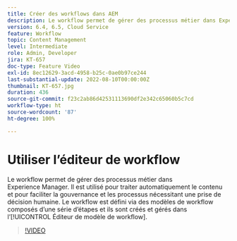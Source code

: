 ```yaml
---
title: Créer des workflows dans AEM
description: Le workflow permet de gérer des processus métier dans Experience Manager. Il est utilisé pour traiter automatiquement le contenu et pour faciliter la gouvernance et les processus nécessitant une prise de décision humaine.
version: 6.4, 6.5, Cloud Service
feature: Workflow
topic: Content Management
level: Intermediate
role: Admin, Developer
jira: KT-657
doc-type: Feature Video
exl-id: 8ec12629-3acd-4958-b25c-0ae0b97ce244
last-substantial-update: 2022-08-10T00:00:00Z
thumbnail: KT-657.jpg
duration: 436
source-git-commit: f23c2ab86d42531113690df2e342c65060b5c7cd
workflow-type: ht
source-wordcount: '87'
ht-degree: 100%

---
```


# Utiliser l’éditeur de workflow

Le workflow permet de gérer des processus métier dans Experience Manager. Il est utilisé pour traiter automatiquement le contenu et pour faciliter la gouvernance et les processus nécessitant une prise de décision humaine. Le workflow est défini via des modèles de workflow composés d’une série d’étapes et ils sont créés et gérés dans l’[!UICONTROL Éditeur de modèle de workflow].

>[!VIDEO](https://video.tv.adobe.com/v/22201?quality=12&learn=on)
